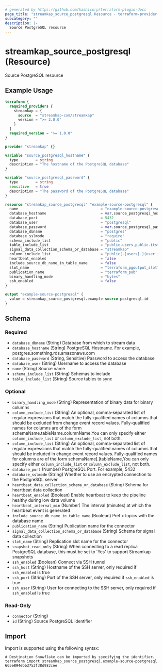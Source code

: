 ```yaml
---
# generated by https://github.com/hashicorp/terraform-plugin-docs
page_title: "streamkap_source_postgresql Resource - terraform-provider-streamkap"
subcategory: ""
description: |-
  Source PostgreSQL resource
---
```


# streamkap_source_postgresql (Resource)

Source PostgreSQL resource

## Example Usage

```terraform
terraform {
  required_providers {
    streamkap = {
      source  = "streamkap-com/streamkap"
      version = ">= 2.0.0"
    }
  }
  required_version = ">= 1.0.0"
}

provider "streamkap" {}

variable "source_postgresql_hostname" {
  type        = string
  description = "The hostname of the PostgreSQL database"
}

variable "source_postgresql_password" {
  type        = string
  sensitive   = true
  description = "The password of the PostgreSQL database"
}

resource "streamkap_source_postgresql" "example-source-postgresql" {
  name                                      = "example-source-postgresql"
  database_hostname                         = var.source_postgresql_hostname
  database_port                             = 5432
  database_user                             = "postgresql"
  database_password                         = var.source_postgresql_password
  database_dbname                           = "postgres"
  database_sslmode                          = "require"
  schema_include_list                       = "public"
  table_include_list                        = "public.users,public.itst_scen20240528100603,pubic.itst_scen20240528103635,public.itst_scen20240530141046"
  signal_data_collection_schema_or_database = "streamkap"
  column_include_list                       = "public[.]users[.](user_id|email)"
  heartbeat_enabled                         = false
  include_source_db_name_in_table_name      = false
  slot_name                                 = "terraform_pgoutput_slot"
  publication_name                          = "terraform_pub"
  binary_handling_mode                      = "bytes"
  ssh_enabled                               = false
}

output "example-source-postgresql" {
  value = streamkap_source_postgresql.example-source-postgresql.id
}
```

<!-- schema generated by tfplugindocs -->
## Schema

### Required

- `database_dbname` (String) Database from which to stream data
- `database_hostname` (String) PostgreSQL Hostname. For example, postgres.something.rds.amazonaws.com
- `database_password` (String, Sensitive) Password to access the database
- `database_user` (String) Username to access the database
- `name` (String) Source name
- `schema_include_list` (String) Schemas to include
- `table_include_list` (String) Source tables to sync

### Optional

- `binary_handling_mode` (String) Representation of binary data for binary columns
- `column_exclude_list` (String) An optional, comma-separated list of regular expressions that match the fully-qualified names of columns that should be excluded from change event record values. Fully-qualified names for columns are of the form schemaName.tableName.columnName.You can only specify either `column_include_list` or `column_exclude_list`, not both.
- `column_include_list` (String) An optional, comma-separated list of regular expressions that match the fully-qualified names of columns that should be included in change event record values. Fully-qualified names for columns are of the form schemaName[.]tableName[.](columnName1|columnName2)You can only specify either `column_include_list` or `column_exclude_list`, not both.
- `database_port` (Number) PostgreSQL Port. For example, 5432
- `database_sslmode` (String) Whether to use an encrypted connection to the PostgreSQL server
- `heartbeat_data_collection_schema_or_database` (String) Schema for heartbeat data collection
- `heartbeat_enabled` (Boolean) Enable heartbeat to keep the pipeline healthy during low data volume
- `heartbeat_interval_min` (Number) The interval (minutes) at which the heartbeat event is generated
- `include_source_db_name_in_table_name` (Boolean) Prefix topics with the database name
- `publication_name` (String) Publication name for the connector
- `signal_data_collection_schema_or_database` (String) Schema for signal data collection
- `slot_name` (String) Replication slot name for the connector
- `snapshot_read_only` (String) When connecting to a read replica PostgreSQL database, this must be set to 'Yes' to support Streamkap snapshots
- `ssh_enabled` (Boolean) Connect via SSH tunnel
- `ssh_host` (String) Hostname of the SSH server, only required if `ssh_enabled` is true
- `ssh_port` (String) Port of the SSH server, only required if `ssh_enabled` is true
- `ssh_user` (String) User for connecting to the SSH server, only required if `ssh_enabled` is true

### Read-Only

- `connector` (String)
- `id` (String) Source PostgreSQL identifier

## Import

Import is supported using the following syntax:

```shell
# Destination Snowflake can be imported by specifying the identifier.
terraform import streamkap_source_postgresql.example-source-postgresql 665e894ebb3753f38d983cee
```
